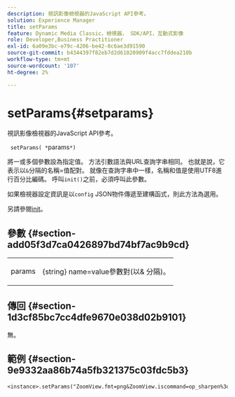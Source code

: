 ```yaml
---
description: 視訊影像檢視器的JavaScript API參考。
solution: Experience Manager
title: setParams
feature: Dynamic Media Classic，檢視器， SDK/API，互動式影像
role: Developer,Business Practitioner
exl-id: 6a09e3bc-e79c-4206-be42-0c6ae3d91590
source-git-commit: b4344397f82eb7d2d61020909f4acc7fddea210b
workflow-type: tm+mt
source-wordcount: '107'
ht-degree: 2%

---
```


# setParams{#setparams}

視訊影像檢視器的JavaScript API參考。

` setParams( *`params`*)`

將一或多個參數設為指定值。 方法引數語法與URL查詢字串相同。 也就是說，它表示以`&`分隔的名稱=值配對。 就像在查詢字串中一樣，名稱和值是使用UTF8進行百分比編碼。 呼叫`init()`之前，必須呼叫此參數。

如果檢視器設定資訊是以`config` JSON物件傳遞至建構函式，則此方法為選用。

另請參閱[init](../../../c-html5-s7-aem-asset-viewers/c-html5-20-zoom-viewer-about/c-html5-20-zoom-viewer-javascriptapiref/r-html5-zoom-viewer-20-javascriptapiref-init.md#reference-aee94dd92a28410784f7a1792e28683b)。

## 參數 {#section-add05f3d7ca0426897bd74bf7ac9b9cd}

<table id="table_896DFF34A68A403DB93A6D597461A573"> 
 <tbody> 
  <tr> 
   <td colname="col1"> <p> <span class="codeph"> <span class="varname"> params</span> </span> </p> </td> 
   <td colname="col2"> <p> <span class="codeph"> {string}</span> name=value參數對(以&amp; <span class="codeph"> 分隔)</span>。 </p> </td> 
  </tr> 
 </tbody> 
</table>

## 傳回 {#section-1d3cf85bc7cc4dfe9670e038d02b9101}

無。

## 範例 {#section-9e9332aa86b74a5fb321375c03fdc5b3}

```
<instance>.setParams("ZoomView.fmt=png&ZoomView.iscommand=op_sharpen%3d1")
```
